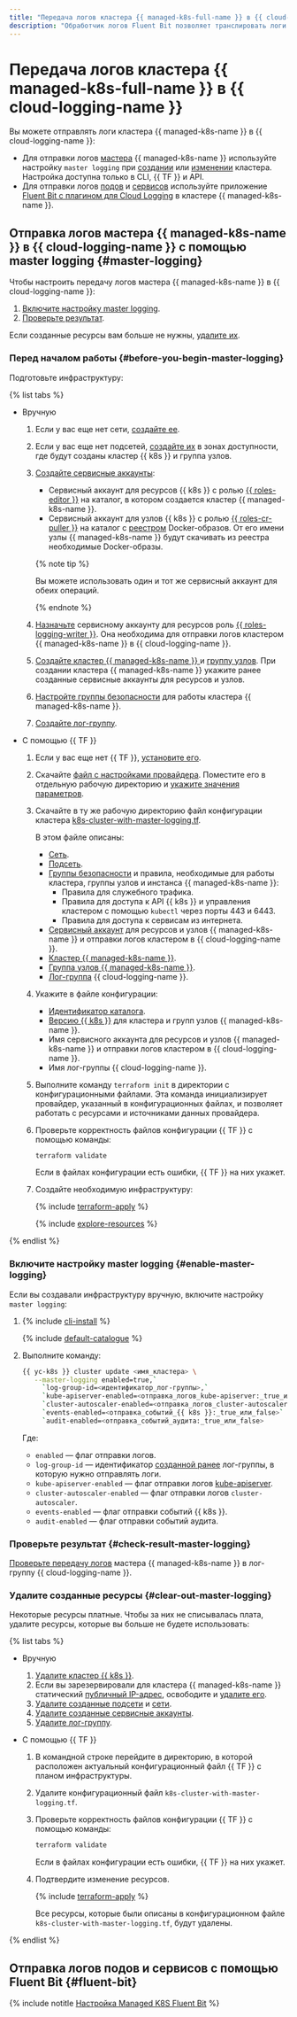 ```yaml
---
title: "Передача логов кластера {{ managed-k8s-full-name }} в {{ cloud-logging-name }}"
description: "Обработчик логов Fluent Bit позволяет транслировать логи кластера {{ managed-k8s-name }} в сервис {{ cloud-logging-name }}. Для передачи логов используется модуль Fluent Bit plugin for {{ cloud-logging-full-name }}."
---
```


# Передача логов кластера {{ managed-k8s-full-name }} в {{ cloud-logging-name }}

Вы можете отправлять логи кластера {{ managed-k8s-name }} в {{ cloud-logging-name }}:

* Для отправки логов [мастера](../../managed-kubernetes/concepts/index.md#master) {{ managed-k8s-name }} используйте настройку `master logging` при [создании](../../managed-kubernetes/operations/kubernetes-cluster/kubernetes-cluster-create.md) или [изменении](../../managed-kubernetes/operations/kubernetes-cluster/kubernetes-cluster-update.md) кластера. Настройка доступна только в CLI, {{ TF }} и API.
* Для отправки логов [подов](../../managed-kubernetes/concepts/index.md#pod) и [сервисов](../../managed-kubernetes/concepts/index.md#service) используйте приложение [Fluent Bit с плагином для Cloud Logging](/marketplace/products/yc/fluent-bit) в кластере {{ managed-k8s-name }}.

## Отправка логов мастера {{ managed-k8s-name }} в {{ cloud-logging-name }} с помощью master logging {#master-logging}

Чтобы настроить передачу логов мастера {{ managed-k8s-name }} в {{ cloud-logging-name }}:

1. [Включите настройку master logging](#enable-master-logging).
1. [Проверьте результат](#check-result-master-logging).

Если созданные ресурсы вам больше не нужны, [удалите их](#clear-out-master-logging).

### Перед началом работы {#before-you-begin-master-logging}

Подготовьте инфраструктуру:

{% list tabs %}

- Вручную

    1. Если у вас еще нет сети, [создайте ее](../../vpc/operations/network-create.md).
    1. Если у вас еще нет подсетей, [создайте их](../../vpc/operations/subnet-create.md) в зонах доступности, где будут созданы кластер {{ k8s }} и группа узлов.
    1. [Создайте сервисные аккаунты](../../iam/operations/sa/create.md#create-sa):
        * Сервисный аккаунт для ресурсов {{ k8s }} с ролью [{{ roles-editor }}](../../iam/concepts/access-control/roles.md#editor) на каталог, в котором создается кластер {{ managed-k8s-name }}.
        * Сервисный аккаунт для узлов {{ k8s }} с ролью [{{ roles-cr-puller }}](../../iam/concepts/access-control/roles.md#cr-images-puller) на каталог с [реестром](../../container-registry/concepts/registry.md) Docker-образов. От его имени узлы {{ managed-k8s-name }} будут скачивать из реестра необходимые Docker-образы.

        {% note tip %}

        Вы можете использовать один и тот же сервисный аккаунт для обеих операций.

        {% endnote %}

    1. [Назначьте](../../iam/operations/sa/assign-role-for-sa.md#binding-role-resource) сервисному аккаунту для ресурсов роль [{{ roles-logging-writer }}](../../iam/concepts/access-control/roles.md#logging-writer). Она необходима для отправки логов кластером {{ managed-k8s-name }} в {{ cloud-logging-name }}.
    1. [Создайте кластер {{ managed-k8s-name }} ](../../managed-kubernetes/operations/kubernetes-cluster/kubernetes-cluster-create.md#kubernetes-cluster-create) и [группу узлов](../../managed-kubernetes/operations/node-group/node-group-create.md#node-group-create). При создании кластера {{ managed-k8s-name }} укажите ранее созданные сервисные аккаунты для ресурсов и узлов.
    1. [Настройте группы безопасности](../../managed-kubernetes/operations/connect/security-groups.md) для работы кластера {{ managed-k8s-name }}.
    1. [Создайте лог-группу](../operations/create-group.md).

- С помощью {{ TF }}

    1. Если у вас еще нет {{ TF }}, [установите его](../../tutorials/infrastructure-management/terraform-quickstart.md#install-terraform).
    1. Скачайте [файл с настройками провайдера](https://github.com/yandex-cloud/examples/tree/master/tutorials/terraform/provider.tf). Поместите его в отдельную рабочую директорию и [укажите значения параметров](../../tutorials/infrastructure-management/terraform-quickstart.md#configure-provider).
    1. Скачайте в ту же рабочую директорию файл конфигурации кластера [k8s-cluster-with-master-logging.tf](https://github.com/yandex-cloud/examples/tree/master/tutorials/terraform/managed-kubernetes/k8s-cluster-with-master-logging.tf).

        В этом файле описаны:

        * [Сеть](../../vpc/concepts/network.md#network).
        * [Подсеть](../../vpc/concepts/network.md#subnet).
        * [Группы безопасности](../../managed-kubernetes/operations/connect/security-groups.md) и правила, необходимые для работы кластера, группы узлов и инстанса {{ managed-k8s-name }}:
            * Правила для служебного трафика.
            * Правила для доступа к API {{ k8s }} и управления кластером с помощью `kubectl` через порты 443 и 6443.
            * Правила для доступа к сервисам из интернета.
        * [Сервисный аккаунт](../../iam/concepts/users/service-accounts.md) для ресурсов и узлов {{ managed-k8s-name }} и отправки логов кластером в {{ cloud-logging-name }}.
        * [Кластер {{ managed-k8s-name }}](../../managed-kubernetes/concepts/index.md#kubernetes-cluster).
        * [Группа узлов {{ managed-k8s-name }}](../../managed-kubernetes/concepts/index.md#node-group).
        * [Лог-группа](../concepts/log-group.md) {{ cloud-logging-name }}.
    1. Укажите в файле конфигурации:
        * [Идентификатор каталога](../../resource-manager/operations/folder/get-id.md).
        * [Версию {{ k8s }}](../../managed-kubernetes/concepts/release-channels-and-updates.md) для кластера и групп узлов {{ managed-k8s-name }}.
        * Имя сервисного аккаунта для ресурсов и узлов {{ managed-k8s-name }} и отправки логов кластером в {{ cloud-logging-name }}.
        * Имя лог-группы {{ cloud-logging-name }}.
    1. Выполните команду `terraform init` в директории с конфигурационными файлами. Эта команда инициализирует провайдер, указанный в конфигурационных файлах, и позволяет работать с ресурсами и источниками данных провайдера.
    1. Проверьте корректность файлов конфигурации {{ TF }} с помощью команды:

        ```bash
        terraform validate
        ```

        Если в файлах конфигурации есть ошибки, {{ TF }} на них укажет.
    1. Создайте необходимую инфраструктуру:

        {% include [terraform-apply](../../_includes/mdb/terraform/apply.md) %}

        {% include [explore-resources](../../_includes/mdb/terraform/explore-resources.md) %}

{% endlist %}

### Включите настройку master logging {#enable-master-logging}

Если вы создавали инфраструктуру вручную, включите настройку `master logging`:

1. {% include [cli-install](../../_includes/cli-install.md) %}

    {% include [default-catalogue](../../_includes/default-catalogue.md) %}

1. Выполните команду:

    ```bash
    {{ yc-k8s }} cluster update <имя_кластера> \
       --master-logging enabled=true,`
         `log-group-id=<идентификатор_лог-группы>,`
         `kube-apiserver-enabled=<отправка_логов_kube-apiserver:_true_или_false>,`
         `cluster-autoscaler-enabled=<отправка_логов_cluster-autoscaler:_true_или_false>,`
         `events-enabled=<отправка_событий_{{ k8s }}:_true_или_false>`
         `audit-enabled=<отправка_событий_аудита:_true_или_false>
    ```

    Где:

    * `enabled` — флаг отправки логов.
    * `log-group-id` — идентификатор [созданной ранее](#before-you-begin-master-logging) лог-группы, в которую нужно отправлять логи.
    * `kube-apiserver-enabled` — флаг отправки логов [kube-apiserver](https://kubernetes.io/docs/reference/command-line-tools-reference/kube-apiserver/).
    * `cluster-autoscaler-enabled` — флаг отправки логов `cluster-autoscaler`.
    * `events-enabled` — флаг отправки событий {{ k8s }}.
    * `audit-enabled` — флаг отправки событий аудита.

### Проверьте результат {#check-result-master-logging}

[Проверьте передачу логов](../operations/read-logs.md) мастера {{ managed-k8s-name }} в лог-группу {{ cloud-logging-name }}.

### Удалите созданные ресурсы {#clear-out-master-logging}

Некоторые ресурсы платные. Чтобы за них не списывалась плата, удалите ресурсы, которые вы больше не будете использовать:

{% list tabs %}

- Вручную

    1. [Удалите кластер {{ k8s }}](../../managed-kubernetes/operations/kubernetes-cluster/kubernetes-cluster-delete.md).
    1. Если вы зарезервировали для кластера {{ managed-k8s-name }} статический [публичный IP-адрес](../../vpc/concepts/address.md#public-addresses), освободите и [удалите его](../../vpc/operations/address-delete.md).
    1. [Удалите созданные подсети](../../vpc/operations/subnet-delete.md) и [сети](../../vpc/operations/network-delete.md).
    1. [Удалите созданные сервисные аккаунты](../../iam/operations/sa/delete.md).
    1. [Удалите лог-группу](../../logging/operations/delete-group.md).

- С помощью {{ TF }}

    1. В командной строке перейдите в директорию, в которой расположен актуальный конфигурационный файл {{ TF }} с планом инфраструктуры.
    1. Удалите конфигурационный файл `k8s-cluster-with-master-logging.tf`.
    1. Проверьте корректность файлов конфигурации {{ TF }} с помощью команды:

        ```bash
        terraform validate
        ```

        Если в файлах конфигурации есть ошибки, {{ TF }} на них укажет.
    1. Подтвердите изменение ресурсов.

        {% include [terraform-apply](../../_includes/mdb/terraform/apply.md) %}

        Все ресурсы, которые были описаны в конфигурационном файле `k8s-cluster-with-master-logging.tf`, будут удалены.

{% endlist %}

## Отправка логов подов и сервисов с помощью Fluent Bit {#fluent-bit}

{% include notitle [Настройка Managed K8S Fluent Bit](../../_tutorials/k8s-fluent-bit-logging.md) %}
